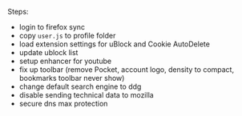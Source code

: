 Steps:
- login to firefox sync
- copy `user.js` to profile folder
- load extension settings for uBlock and Cookie AutoDelete
- update ublock list
- setup enhancer for youtube
- fix up toolbar (remove Pocket, account logo, density to compact, bookmarks toolbar never show)
- change default search engine to ddg
- disable sending technical data to mozilla
- secure dns max protection